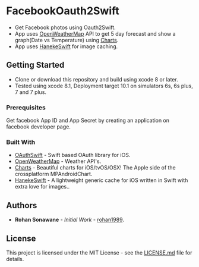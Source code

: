 # FacebookOauth2Swift
 * Get Facebook photos using Oauth2Swift.
 * App uses [OpenWeatherMap](http://openweathermap.org/api) API to get 5 day forecast and show a graph(Date vs Temperature) using [Charts](https://github.com/danielgindi/Charts). 
 * App uses [HanekeSwift](https://github.com/Haneke/HanekeSwift/tree/feature/swift-3) for image caching.

## Getting Started
* Clone or download this repository and build using xcode 8 or later.
* Tested using xcode 8.1, Deployment target 10.1 on simulators 6s, 6s plus, 7 and 7 plus.


### Prerequisites
Get facebook App ID and App Secret by creating an application on facebook developer page.

### Built With
* [OAuthSwift](https://github.com/OAuthSwift/OAuthSwift) - Swift based OAuth library for iOS.
* [OpenWeatherMap](http://openweathermap.org/api) - Weather API's.
* [Charts](https://github.com/danielgindi/Charts) - Beautiful charts for iOS/tvOS/OSX! The Apple side of the crossplatform MPAndroidChart.
* [HanekeSwift](https://github.com/Haneke/HanekeSwift/tree/feature/swift-3) - A lightweight generic cache for iOS written in Swift with extra love for images..

## Authors

* **Rohan Sonawane** - *Initial Work* - [rohan1989](https://github.com/rohan1989).

## License

This project is licensed under the MIT License - see the [LICENSE.md](LICENSE.md) file for details.

 
